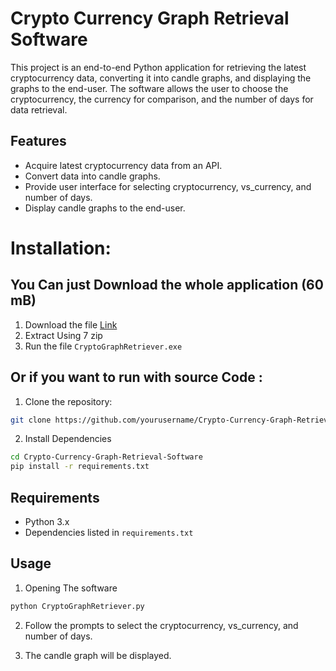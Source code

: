 # Crypto Currency Graph Retrieval Software

This project is an end-to-end Python application for retrieving the latest cryptocurrency data, converting it into candle graphs, and displaying the graphs to the end-user. The software allows the user to choose the cryptocurrency, the currency for comparison, and the number of days for data retrieval.

## Features

- Acquire latest cryptocurrency data from an API.
- Convert data into candle graphs.
- Provide user interface for selecting cryptocurrency, vs_currency, and number of days.
- Display candle graphs to the end-user.


# Installation:

## You Can just Download the whole application (60 mB)

1. Download the file [Link](https://drive.google.com/file/d/1WUGtzzSlxwnd_YAMnLrUNcMRgFdNn6kQ/view?usp=sharing)
2. Extract Using 7 zip
3. Run the file `CryptoGraphRetriever.exe`


## Or if you want to run with source Code :

1. Clone the repository:

```bash
git clone https://github.com/yourusername/Crypto-Currency-Graph-Retrieval-Software.git
```
2. Install Dependencies
```bash
cd Crypto-Currency-Graph-Retrieval-Software
pip install -r requirements.txt
```

## Requirements

- Python 3.x
- Dependencies listed in `requirements.txt`


## Usage
1. Opening The software
```bash
python CryptoGraphRetriever.py
```
2. Follow the prompts to select the cryptocurrency, vs_currency, and number of days.

3. The candle graph will be displayed.

